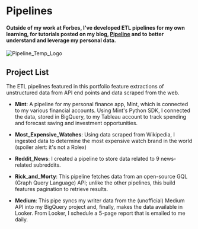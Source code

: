 # Pipelines

#### Outside of my work at Forbes, I've developed ETL pipelines for my own learning, for tutorials posted on my blog, [Pipeline](https://medium.com/pipeline-a-data-engineering-resource) and to better understand and leverage my personal data.

![Pipeline_Temp_Logo](https://github.com/Zachlq/Professional_Portfolio/assets/58344148/1a9af0af-b0a9-4288-91db-830e61cc0766)

## Project List

The ETL pipelines featured in this portfolio feature extractions of unstructured data from API end points and data scraped from the web.

- __Mint__: A pipeline for my personal finance app, Mint, which is connected to my various financial accounts. Using Mint's Python SDK, I connected the data, stored in BigQuery, to my Tableau account to track spending and forecast saving and investment opportunities.

- __Most_Expensive_Watches__: Using data scraped from Wikipedia, I ingested data to determine the most expensive watch brand in the world (spoiler alert: it's not a Rolex)

- __Reddit_News__: I created a pipeline to store data related to 9 news-related subreddits. 

- __Rick_and_Morty__: This pipeline fetches data from an open-source GQL (Graph Query Language) API; unlike the other pipelines, this build features pagination to retrieve results.

- __Medium__: This pipe syncs my writer data from the (unofficial) Medium API into my BigQuery project and, finally, makes the data available in Looker. From Looker, I schedule a 5-page report that is emailed to me daily.
